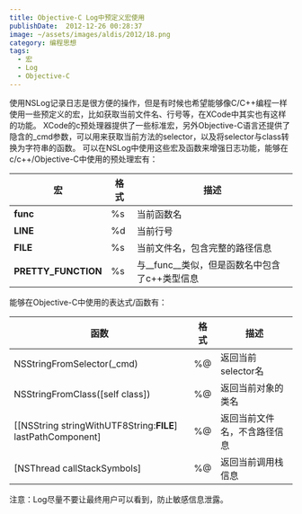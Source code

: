 ```yaml
---
title: Objective-C Log中预定义宏使用
publishDate:  2012-12-26 00:28:37
image: ~/assets/images/aldis/2012/18.png
category: 编程思想
tags:
  - 宏
  - Log
  - Objective-C
---
```

使用NSLog记录日志是很方便的操作，但是有时候也希望能够像C/C++编程一样使用一些预定义的宏，比如获取当前文件名、行号等，在XCode中其实也有这样的功能。
XCode的c预处理器提供了一些标准宏，另外Objective-C语言还提供了隐含的_cmd参数，可以用来获取当前方法的selector，以及将selector与class转换为字符串的函数。
可以在NSLog中使用这些宏及函数来增强日志功能，能够在c/c++/Objective-C中使用的预处理宏有：

|宏|格式|描述|
|--|--|---|
|__func__|%s|当前函数名|
|__LINE__|%d|当前行号|
|__FILE__|%s|当前文件名，包含完整的路径信息|
|__PRETTY_FUNCTION__|%s|与__func__类似，但是函数名中包含了c++类型信息|

能够在Objective-C中使用的表达式/函数有：

|函数|格式|描述|
|--|--|---|
|NSStringFromSelector(_cmd)|%@|返回当前selector名|
|NSStringFromClass([self class])|%@|返回当前对象的类名|
|[[NSString stringWithUTF8String:__FILE__] lastPathComponent]|%@|返回当前文件名，不含路径信息|
|[NSThread callStackSymbols]|%@|返回当前调用栈信息|

注意：Log尽量不要让最终用户可以看到，防止敏感信息泄露。